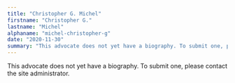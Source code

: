 ```yaml
---
title: "Christopher G. Michel"
firstname: "Christopher G."
lastname: "Michel"
alphaname: "michel-christopher-g"
date: "2020-11-30"
summary: "This advocate does not yet have a biography. To submit one, please contact the site administrator."
---
```

This advocate does not yet have a biography. To submit one, please contact the site administrator.

